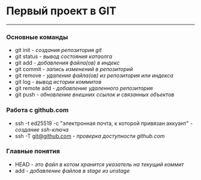 # Первый проект в GIT
---

### Основные команды

- git init - *создания репозитория git*
- git status - *вывод состояния катаолга*
- git add - *добавления файла(ов) в индекс*
- git commit - *запись изменений в репозиторий* 
- git remove - *удаления файла(ов) из репозитория или индекса*
- git log - *вывод истории коммитов*
- git remote add - *добавление удаленного репозитория*
- git push - *обновление внешних ссылок и связанных объектов*

### Работа с github.com

- ssh -t ed25519 -c "электронная почта, к которой привязан аккуант" - *создание ssh-ключа*
- ssh -T git@github.com  - *проверка доступности github.com*

### Главные понятия

- HEAD - *это файл в котом хранится указатель на текущий коммит*
- add - *добавление файлов в stage из unstage*


